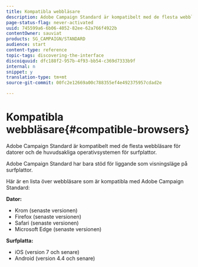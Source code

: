 ```yaml
---
title: Kompatibla webbläsare
description: Adobe Campaign Standard är kompatibelt med de flesta webbläsare och operativsystem. Upptäck hela listan.
page-status-flag: never-activated
uuid: 745599a6-6b06-4052-82ee-62a766f4922b
contentOwner: sauviat
products: SG_CAMPAIGN/STANDARD
audience: start
content-type: reference
topic-tags: discovering-the-interface
discoiquuid: dfc188f2-957b-4f93-bb54-c369d7333b9f
internal: n
snippet: y
translation-type: tm+mt
source-git-commit: 00fc2e12669a00c788355ef4e492375957cdad2e

---
```



# Kompatibla webbläsare{#compatible-browsers}

Adobe Campaign Standard är kompatibelt med de flesta webbläsare för datorer och de huvudsakliga operativsystemen för surfplattor.

Adobe Campaign Standard har bara stöd för liggande som visningsläge på surfplattor.

Här är en lista över webbläsare som är kompatibla med Adobe Campaign Standard:

**Dator:**

* Krom (senaste versionen)
* Firefox (senaste versionen)
* Safari (senaste versionen)
* Microsoft Edge (senaste versionen)

**Surfplatta:**

* iOS (version 7 och senare)
* Android (version 4.4 och senare)

